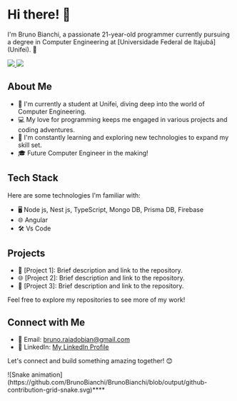 # Hi there! 👋

I'm Bruno Bianchi, a passionate 21-year-old programmer currently pursuing a degree in Computer Engineering at [Universidade Federal de Itajubá] (Unifei). 🚀

<div>
  <a href="https://github.com/BrunoBianchi">
  <img height="180em" src="https://github-readme-stats.vercel.app/api?username=BrunoBianchi&show_icons=true&theme=dracula&include_all_commits=true&count_private=true"/>
<img height="180em" src="https://github-readme-stats.vercel.app/api/top-langs/?username=BrunoBianchi&layout=compact&langs_count=7&theme=dracula"/>

</a>
</div>


## About Me

- 🌱 I'm currently a student at Unifei, diving deep into the world of Computer Engineering.
- 💻 My love for programming keeps me engaged in various projects and coding adventures.
- 🚧 I'm constantly learning and exploring new technologies to expand my skill set.
- 🎓 Future Computer Engineer in the making!

## Tech Stack

Here are some technologies I'm familiar with:

- 🖥️ Node js, Nest js, TypeScript, Mongo DB, Prisma DB, Firebase
- 🌐 Angular
- 🛠️ Vs Code

## Projects

- 🚀 [Project 1]: Brief description and link to the repository.
- 🌐 [Project 2]: Brief description and link to the repository.
- 📱 [Project 3]: Brief description and link to the repository.

Feel free to explore my repositories to see more of my work!

## Connect with Me

- 📧 Email: bruno.raiadobian@gmail.com
- 💼 LinkedIn: [My LinkedIn Profile](https://www.linkedin.com/in/bruno-bianchi-65a442268/)


Let's connect and build something amazing together! 😊

<div>
  ![Snake animation](https://github.com/BrunoBianchi/BrunoBianchi/blob/output/github-contribution-grid-snake.svg)****
</div>


